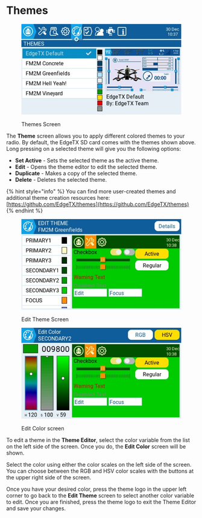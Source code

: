 # Themes

<figure><img src="../../../.gitbook/assets/themes.jpg" alt=""><figcaption><p>Themes Screen</p></figcaption></figure>

The **Theme** screen allows you to apply different colored themes to your radio. By default, the EdgeTX SD card comes with the themes shown above. Long pressing on a selected theme will give you the following options:

* **Set Active** - Sets the selected theme as the active theme.
* **Edit** - Opens the theme editor to edit the selected theme.
* **Duplicate** - Makes a copy of the selected theme.
* **Delete** - Deletes the selected theme.

{% hint style="info" %}
You can find more user-created themes and additional theme creation resources here: [https://github.com/EdgeTX/themes](https://github.com/EdgeTX/themes)
{% endhint %}

<div>

<figure><img src="../../../.gitbook/assets/themes2.jpg" alt=""><figcaption><p>Edit Theme Screen</p></figcaption></figure>

 

<figure><img src="../../../.gitbook/assets/themes3 (1).jpg" alt=""><figcaption><p>Edit Color screen</p></figcaption></figure>

</div>

To edit a theme in the **Theme Editor**, select the color variable from the list on the left side of the screen. Once you do, the **Edit Color** screen will be shown.&#x20;

Select the color using either the color scales on the left side of the screen. You can choose between the RGB and HSV color scales with the buttons at the upper right side of the screen.&#x20;

Once you have your desired color, press the theme logo in the upper left corner to go back to the **Edit Theme** screen to select another color variable to edit. Once you are finished, press the theme logo to exit the Theme Editor and save your changes.
